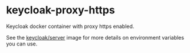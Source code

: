 # keycloak-proxy-https
Keycloak docker container with proxy https enabled.

See the [keycloak/server](https://github.com/jboss-dockerfiles/keycloak) image for more details on environment variables you can use.
